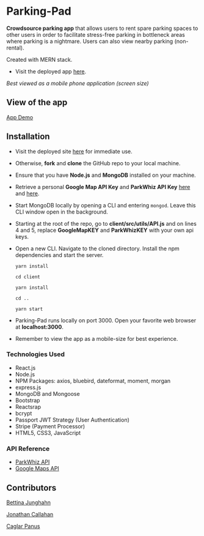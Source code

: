 # Parking-Pad
**Crowdsource parking app** that allows users to rent spare parking spaces to other users in order to facilitate stress-free parking in bottleneck areas where parking is a nightmare.
Users can also view nearby parking (non-rental).

Created with MERN stack.

* Visit the deployed app <a href="https://parking-pad.herokuapp.com/">here</a>.

*Best viewed as a mobile phone application (screen size)*

## View of the app
[App Demo](https://drive.google.com/file/d/1uBqJQ_O3RTp2kw6PT7S-EY1mBw62GLO4/preview)

## Installation
- Visit the deployed site [here](https://parking-pad.herokuapp.com/) for immediate use.
- Otherwise, **fork** and **clone** the GitHub repo to your local machine.
- Ensure that you have **Node.js** and **MongoDB** installed on your machine.
- Retrieve a personal **Google Map API Key** and **ParkWhiz API Key** [here](https://developers.google.com/maps/documentation/javascript/get-api-key) and [here](http://www.parkwhiz.com/developers/).
- Start MongoDB locally by opening a CLI and entering ```mongod```. Leave this CLI window open in the background.
- Starting at the root of the repo, go to **client/src/utils/API.js** and on lines 4 and 5, replace **GoogleMapKEY** and **ParkWhizKEY** with your own api keys.
- Open a new CLI. Navigate to the cloned directory. Install the npm dependencies and start the server.
   
    ```yarn install```

    ```cd client```

    ```yarn install```

    ```cd ..```
    
    ```yarn start```

- Parking-Pad runs locally on port 3000. Open your favorite web browser at **localhost:3000**.
- Remember to view the app as a mobile-size for best experience.

### Technologies Used
- React.js
- Node.js
- NPM Packages: axios, bluebird, dateformat, moment, morgan
- express.js
- MongoDB and Mongoose
- Bootstrap
- Reactsrap
- bcrypt
- Passport JWT Strategy (User Authentication)
- Stripe (Payment Processor)
- HTML5, CSS3, JavaScript

### API Reference
- [ParkWhiz API](http://www.parkwhiz.com/developers)
- [Google Maps API](https://developers.google.com/maps/documentation/)

## Contributors
[Bettina Junghahn](https://github.com/bettijung)

[Jonathan Callahan](https://github.com/jonathantcallahan)

[Caglar Panus](https://github.com/caglarpanus)